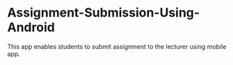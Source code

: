 # Assignment-Submission-Using-Android
This app enables students to submit assignment to the lecturer using mobile app.
